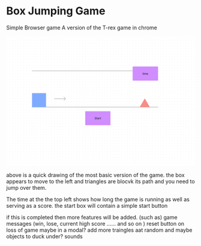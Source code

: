 # Box Jumping Game 
Simple Browser game
A version of the T-rex game in chrome 

![](wireframe4game.png)

above is a quick drawing of the most basic version of the game.
the box appears to move to the left and triangles are blocvk its path and you need to jump over them.
 
 The time at the the top left shows how long the game is running as well as serving as a score.
 the start box will contain a simple start button

 if this is completed then more features will be added. (such as)
 game messages (win, lose, current high score ...... and so on )
 reset button on loss of game maybe in a modal?
 add more traingles aat random and maybe objects to duck under?
 sounds

